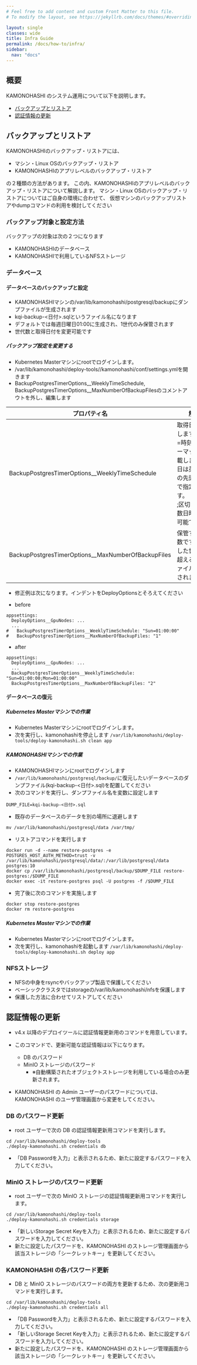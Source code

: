 ```yaml
---
# Feel free to add content and custom Front Matter to this file.
# To modify the layout, see https://jekyllrb.com/docs/themes/#overriding-theme-defaults

layout: single
classes: wide
title: Infra Guide
permalink: /docs/how-to/infra/
sidebar:
  nav: "docs"
---
```


## 概要

KAMONOHASHI のシステム運用について以下を説明します。
* [バックアップとリストア](/docs/how-to/infra/#バックアップとリストア)
* [認証情報の更新](/docs/how-to/infra/#認証情報の更新)


## バックアップとリストア

KAMONOHASHIのバックアップ・リストアには、
* マシン・Linux OSのバックアップ・リストア
* KAMONOHASHIのアプリレベルのバックアップ・リストア

の２種類の方法があります。
この内、KAMONOHASHIのアプリレベルのバックアップ・リストアについて解説します。
マシン・Linux OSのバックアップ・リストアについてはご自身の環境に合わせて、
仮想マシンのバックアップリストアやdumpコマンドの利用を検討してください

### バックアップ対象と設定方法
バックアップの対象は次の２つになります
* KAMONOHASHIのデータベース
* KAMONOHASHIで利用しているNFSストレージ


### データベース

#### データベースのバックアップと設定
* KAMONOHASHIマシンの/var/lib/kamonohashi/postgresql/backupにダンプファイルが生成されます
* kqi-backup-<日付>.sqlというファイル名になります
* デフォルトでは毎週日曜日01:00に生成され、1世代のみ保管されます
* 世代数と取得日付を変更可能です

##### バックアップ設定を変更する

* Kubernetes Masterマシンにrootでログインします。
* /var/lib/kamonohashi/deploy-tools/<version>/kamonohashi/conf/settings.ymlを開きます
* BackupPostgresTimerOptions__WeeklyTimeSchedule, BackupPostgresTimerOptions__MaxNumberOfBackupFilesのコメントアウトを外し、編集します

|プロパティ名|解説　　　　　|設定例|
|---|-------------|---|
|BackupPostgresTimerOptions__WeeklyTimeSchedule|取得日を指定します。曜日=時刻のフォーマットで記載します。曜日は英語表記の先頭3文字で指定します。<br>;区切りで複数日時を指定可能です|"Sun=01:00:00;Mon=01:00:00"|
|BackupPostgresTimerOptions__MaxNumberOfBackupFiles|保管する世代数です。指定した世代数を超える古いファイルは削除されます<br>|"2"|

* 修正例は次になります。インデントをDeployOptionsとそろえてください

* before

```
appsettings:
  DeployOptions__GpuNodes: ...
  ...
#   BackupPostgresTimerOptions__WeeklyTimeSchedule: "Sun=01:00:00"
#   BackupPostgresTimerOptions__MaxNumberOfBackupFiles: "1"
```

* after

```
appsettings:
  DeployOptions__GpuNodes: ...
  ...
  BackupPostgresTimerOptions__WeeklyTimeSchedule: "Sun=01:00:00;Mon=01:00:00"
  BackupPostgresTimerOptions__MaxNumberOfBackupFiles: "2"
```

#### データベースの復元
##### Kubernetes Masterマシンでの作業
* Kubernetes Masterマシンにrootでログインします。
* 次を実行し、kamonohashiを停止します
`/var/lib/kamonohashi/deploy-tools/deploy-kamonohashi.sh clean app`

##### KAMONOHASHIマシンでの作業
* KAMONOHASHIマシンにrootでログインします
* `/var/lib/kamonohashi/postgresql/backup/`に復元したいデータベースのダンプファイル(kqi-backup-<日付>.sql)を配置してください
* 次のコマンドを実行し、ダンプファイル名を変数に設定します

```
DUMP_FILE=kqi-backup-<日付>.sql
```

* 既存のデータベースのデータを別の場所に退避します

```
mv /var/lib/kamonohashi/postgresql/data /var/tmp/
```

* リストアコマンドを実行します

```
docker run -d --name restore-postgres -e POSTGRES_HOST_AUTH_METHOD=trust -v /var/lib/kamonohashi/postgresql/data/:/var/lib/postgresql/data postgres:10
docker cp /var/lib/kamonohashi/postgresql/backup/$DUMP_FILE restore-postgres:/$DUMP_FILE
docker exec -it restore-postgres psql -U postgres -f /$DUMP_FILE
```

* 完了後に次のコマンドを実施します

```
docker stop restore-postgres
docker rm restore-postgres
```

##### Kubernetes Masterマシンでの作業
* Kubernetes Masterマシンにrootでログインします。
* 次を実行し、kamonohashiを起動します
`/var/lib/kamonohashi/deploy-tools/deploy-kamonohashi.sh deploy app`


### NFSストレージ
* NFSの中身をrsyncやバックアップ製品で保護してください
* ベーシッククラスタではstorageの/var/lib/kamonohashi/nfsを保護します
* 保護した方法に合わせてリストアしてください


## 認証情報の更新

* v4.x 以降のデプロイツールに認証情報更新用のコマンドを用意しています。
* このコマンドで、更新可能な認証情報は以下になります。
  * DB のパスワード
  * MinIO ストレージのパスワード
    * ※自動構築されたオブジェクトストレージを利用している場合のみ更新されます。

* KAMONOHASHI の Admin ユーザーのパスワードについては、KAMONOHASHI のユーザ管理画面から変更をしてください。

### DB のパスワード更新

* root ユーザーで次の DB の認証情報更新用コマンドを実行します。

```
cd /var/lib/kamonohashi/deploy-tools
./deploy-kamonohashi.sh credentials db
```

* 「DB Passwordを入力」と表示されるため、新たに設定するパスワードを入力してください。

### MinIO ストレージのパスワード更新

* root ユーザーで次の MinIO ストレージの認証情報更新用コマンドを実行します。

```
cd /var/lib/kamonohashi/deploy-tools
./deploy-kamonohashi.sh credentials storage
```

* 「新しいStorage Secret Keyを入力」と表示されるため、新たに設定するパスワードを入力してください。
* 新たに設定したパスワードを、KAMONOHASHI のストレージ管理画面から該当ストレージの「シークレットキー」を更新してください。

### KAMONOHASHI の各パスワード更新

* DB と MinIO ストレージのパスワードの両方を更新するため、次の更新用コマンドを実行します。

```
cd /var/lib/kamonohashi/deploy-tools
./deploy-kamonohashi.sh credentials all
```

* 「DB Passwordを入力」と表示されるため、新たに設定するパスワードを入力してください。
* 「新しいStorage Secret Keyを入力」と表示されるため、新たに設定するパスワードを入力してください。
* 新たに設定したパスワードを、KAMONOHASHI のストレージ管理画面から該当ストレージの「シークレットキー」を更新してください。


